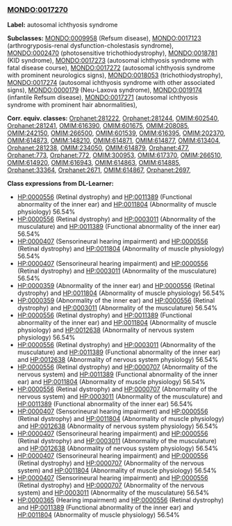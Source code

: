 
### [MONDO:0017270](http://purl.obolibrary.org/obo/MONDO_0017270)
**Label:** autosomal ichthyosis syndrome

**Subclasses:** [MONDO:0009958](http://purl.obolibrary.org/obo/MONDO_0009958) (Refsum disease), [MONDO:0017123](http://purl.obolibrary.org/obo/MONDO_0017123) (arthrogryposis-renal dysfunction-cholestasis syndrome), [MONDO:0002470](http://purl.obolibrary.org/obo/MONDO_0002470) (photosensitive trichothiodystrophy), [MONDO:0018781](http://purl.obolibrary.org/obo/MONDO_0018781) (KID syndrome), [MONDO:0017273](http://purl.obolibrary.org/obo/MONDO_0017273) (autosomal ichthyosis syndrome with fatal disease course), [MONDO:0017272](http://purl.obolibrary.org/obo/MONDO_0017272) (autosomal ichthyosis syndrome with prominent neurologics signs), [MONDO:0018053](http://purl.obolibrary.org/obo/MONDO_0018053) (trichothiodystrophy), [MONDO:0017274](http://purl.obolibrary.org/obo/MONDO_0017274) (autosomal ichthyosis syndrome with other associated signs), [MONDO:0000179](http://purl.obolibrary.org/obo/MONDO_0000179) (Neu-Laxova syndrome), [MONDO:0019174](http://purl.obolibrary.org/obo/MONDO_0019174) (infantile Refsum disease), [MONDO:0017271](http://purl.obolibrary.org/obo/MONDO_0017271) (autosomal ichthyosis syndrome with prominent hair abnormalities), 

**Corr. equiv. classes:** [Orphanet:281222](http://www.orpha.net/ORDO/Orphanet_281222), [Orphanet:281244](http://www.orpha.net/ORDO/Orphanet_281244), [OMIM:602540](http://purl.obolibrary.org/obo/OMIM_602540), [Orphanet:281241](http://www.orpha.net/ORDO/Orphanet_281241), [OMIM:616390](http://purl.obolibrary.org/obo/OMIM_616390), [OMIM:601675](http://purl.obolibrary.org/obo/OMIM_601675), [OMIM:208085](http://purl.obolibrary.org/obo/OMIM_208085), [OMIM:242150](http://purl.obolibrary.org/obo/OMIM_242150), [OMIM:266500](http://purl.obolibrary.org/obo/OMIM_266500), [OMIM:601539](http://purl.obolibrary.org/obo/OMIM_601539), [OMIM:616395](http://purl.obolibrary.org/obo/OMIM_616395), [OMIM:202370](http://purl.obolibrary.org/obo/OMIM_202370), [OMIM:614873](http://purl.obolibrary.org/obo/OMIM_614873), [OMIM:148210](http://purl.obolibrary.org/obo/OMIM_148210), [OMIM:614871](http://purl.obolibrary.org/obo/OMIM_614871), [OMIM:614877](http://purl.obolibrary.org/obo/OMIM_614877), [OMIM:613404](http://purl.obolibrary.org/obo/OMIM_613404), [Orphanet:281238](http://www.orpha.net/ORDO/Orphanet_281238), [OMIM:234050](http://purl.obolibrary.org/obo/OMIM_234050), [OMIM:614879](http://purl.obolibrary.org/obo/OMIM_614879), [Orphanet:477](http://www.orpha.net/ORDO/Orphanet_477), [Orphanet:773](http://www.orpha.net/ORDO/Orphanet_773), [Orphanet:772](http://www.orpha.net/ORDO/Orphanet_772), [OMIM:300953](http://purl.obolibrary.org/obo/OMIM_300953), [OMIM:617370](http://purl.obolibrary.org/obo/OMIM_617370), [OMIM:266510](http://purl.obolibrary.org/obo/OMIM_266510), [OMIM:614920](http://purl.obolibrary.org/obo/OMIM_614920), [OMIM:616943](http://purl.obolibrary.org/obo/OMIM_616943), [OMIM:614863](http://purl.obolibrary.org/obo/OMIM_614863), [OMIM:614885](http://purl.obolibrary.org/obo/OMIM_614885), [Orphanet:33364](http://www.orpha.net/ORDO/Orphanet_33364), [Orphanet:2671](http://www.orpha.net/ORDO/Orphanet_2671), [OMIM:614867](http://purl.obolibrary.org/obo/OMIM_614867), [Orphanet:2697](http://www.orpha.net/ORDO/Orphanet_2697), 

**Class expressions from DL-Learner:**

- [HP:0000556](http://purl.obolibrary.org/obo/HP_0000556) (Retinal dystrophy) and [HP:0011389](http://purl.obolibrary.org/obo/HP_0011389) (Functional abnormality of the inner ear) and [HP:0011804](http://purl.obolibrary.org/obo/HP_0011804) (Abnormality of muscle physiology) 56.54%
- [HP:0000556](http://purl.obolibrary.org/obo/HP_0000556) (Retinal dystrophy) and [HP:0003011](http://purl.obolibrary.org/obo/HP_0003011) (Abnormality of the musculature) and [HP:0011389](http://purl.obolibrary.org/obo/HP_0011389) (Functional abnormality of the inner ear) 56.54%
- [HP:0000407](http://purl.obolibrary.org/obo/HP_0000407) (Sensorineural hearing impairment) and [HP:0000556](http://purl.obolibrary.org/obo/HP_0000556) (Retinal dystrophy) and [HP:0011804](http://purl.obolibrary.org/obo/HP_0011804) (Abnormality of muscle physiology) 56.54%
- [HP:0000407](http://purl.obolibrary.org/obo/HP_0000407) (Sensorineural hearing impairment) and [HP:0000556](http://purl.obolibrary.org/obo/HP_0000556) (Retinal dystrophy) and [HP:0003011](http://purl.obolibrary.org/obo/HP_0003011) (Abnormality of the musculature) 56.54%
- [HP:0000359](http://purl.obolibrary.org/obo/HP_0000359) (Abnormality of the inner ear) and [HP:0000556](http://purl.obolibrary.org/obo/HP_0000556) (Retinal dystrophy) and [HP:0011804](http://purl.obolibrary.org/obo/HP_0011804) (Abnormality of muscle physiology) 56.54%
- [HP:0000359](http://purl.obolibrary.org/obo/HP_0000359) (Abnormality of the inner ear) and [HP:0000556](http://purl.obolibrary.org/obo/HP_0000556) (Retinal dystrophy) and [HP:0003011](http://purl.obolibrary.org/obo/HP_0003011) (Abnormality of the musculature) 56.54%
- [HP:0000556](http://purl.obolibrary.org/obo/HP_0000556) (Retinal dystrophy) and [HP:0011389](http://purl.obolibrary.org/obo/HP_0011389) (Functional abnormality of the inner ear) and [HP:0011804](http://purl.obolibrary.org/obo/HP_0011804) (Abnormality of muscle physiology) and [HP:0012638](http://purl.obolibrary.org/obo/HP_0012638) (Abnormality of nervous system physiology) 56.54%
- [HP:0000556](http://purl.obolibrary.org/obo/HP_0000556) (Retinal dystrophy) and [HP:0003011](http://purl.obolibrary.org/obo/HP_0003011) (Abnormality of the musculature) and [HP:0011389](http://purl.obolibrary.org/obo/HP_0011389) (Functional abnormality of the inner ear) and [HP:0012638](http://purl.obolibrary.org/obo/HP_0012638) (Abnormality of nervous system physiology) 56.54%
- [HP:0000556](http://purl.obolibrary.org/obo/HP_0000556) (Retinal dystrophy) and [HP:0000707](http://purl.obolibrary.org/obo/HP_0000707) (Abnormality of the nervous system) and [HP:0011389](http://purl.obolibrary.org/obo/HP_0011389) (Functional abnormality of the inner ear) and [HP:0011804](http://purl.obolibrary.org/obo/HP_0011804) (Abnormality of muscle physiology) 56.54%
- [HP:0000556](http://purl.obolibrary.org/obo/HP_0000556) (Retinal dystrophy) and [HP:0000707](http://purl.obolibrary.org/obo/HP_0000707) (Abnormality of the nervous system) and [HP:0003011](http://purl.obolibrary.org/obo/HP_0003011) (Abnormality of the musculature) and [HP:0011389](http://purl.obolibrary.org/obo/HP_0011389) (Functional abnormality of the inner ear) 56.54%
- [HP:0000407](http://purl.obolibrary.org/obo/HP_0000407) (Sensorineural hearing impairment) and [HP:0000556](http://purl.obolibrary.org/obo/HP_0000556) (Retinal dystrophy) and [HP:0011804](http://purl.obolibrary.org/obo/HP_0011804) (Abnormality of muscle physiology) and [HP:0012638](http://purl.obolibrary.org/obo/HP_0012638) (Abnormality of nervous system physiology) 56.54%
- [HP:0000407](http://purl.obolibrary.org/obo/HP_0000407) (Sensorineural hearing impairment) and [HP:0000556](http://purl.obolibrary.org/obo/HP_0000556) (Retinal dystrophy) and [HP:0003011](http://purl.obolibrary.org/obo/HP_0003011) (Abnormality of the musculature) and [HP:0012638](http://purl.obolibrary.org/obo/HP_0012638) (Abnormality of nervous system physiology) 56.54%
- [HP:0000407](http://purl.obolibrary.org/obo/HP_0000407) (Sensorineural hearing impairment) and [HP:0000556](http://purl.obolibrary.org/obo/HP_0000556) (Retinal dystrophy) and [HP:0000707](http://purl.obolibrary.org/obo/HP_0000707) (Abnormality of the nervous system) and [HP:0011804](http://purl.obolibrary.org/obo/HP_0011804) (Abnormality of muscle physiology) 56.54%
- [HP:0000407](http://purl.obolibrary.org/obo/HP_0000407) (Sensorineural hearing impairment) and [HP:0000556](http://purl.obolibrary.org/obo/HP_0000556) (Retinal dystrophy) and [HP:0000707](http://purl.obolibrary.org/obo/HP_0000707) (Abnormality of the nervous system) and [HP:0003011](http://purl.obolibrary.org/obo/HP_0003011) (Abnormality of the musculature) 56.54%
- [HP:0000365](http://purl.obolibrary.org/obo/HP_0000365) (Hearing impairment) and [HP:0000556](http://purl.obolibrary.org/obo/HP_0000556) (Retinal dystrophy) and [HP:0011389](http://purl.obolibrary.org/obo/HP_0011389) (Functional abnormality of the inner ear) and [HP:0011804](http://purl.obolibrary.org/obo/HP_0011804) (Abnormality of muscle physiology) 56.54%


